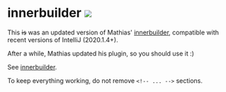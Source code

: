 # innerbuilder <a href="#" alt="status: abandoned"><img src="https://img.shields.io/badge/status-abandoned-red"/></a>

This ~~is~~ was an updated version of Mathias' [innerbuilder](https://github.com/analytically/innerbuilder), compatible with recent versions of IntelliJ (2020.1.4+).

After a while, Mathias updated his plugin, so you should use it :)

<!-- Plugin description -->
See [innerbuilder](https://github.com/analytically/innerbuilder).

To keep everything working, do not remove `<!-- ... -->` sections.
<!-- Plugin description end -->

